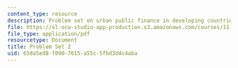 ```yaml
---
content_type: resource
description: Problem set on urban public finance in developing countries.
file: https://ol-ocw-studio-app-production.s3.amazonaws.com/courses/11-487-urban-public-finance-in-developing-countries-fall-2004/650a5ed8f0907615a55c5fbd3d4c4aba_ps2.pdf
file_type: application/pdf
resourcetype: Document
title: Problem Set 2
uid: 650a5ed8-f090-7615-a55c-5fbd3d4c4aba
---
```

